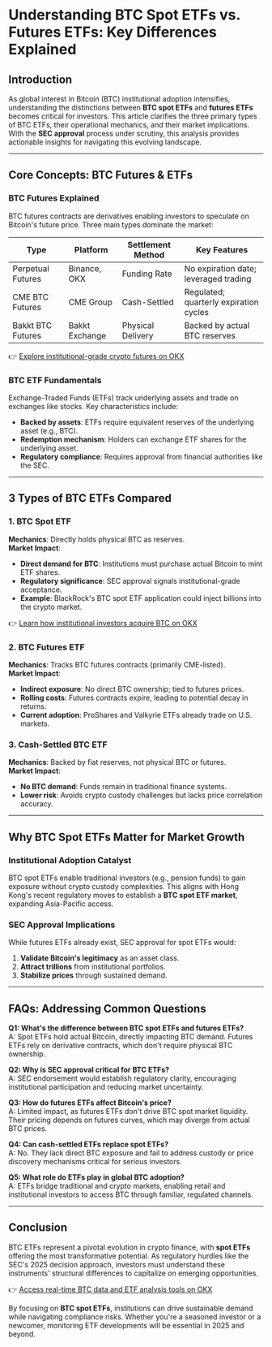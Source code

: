 # Understanding BTC Spot ETFs vs. Futures ETFs: Key Differences Explained  

## Introduction  
As global interest in Bitcoin (BTC) institutional adoption intensifies, understanding the distinctions between **BTC spot ETFs** and **futures ETFs** becomes critical for investors. This article clarifies the three primary types of BTC ETFs, their operational mechanics, and their market implications. With the **SEC approval** process under scrutiny, this analysis provides actionable insights for navigating this evolving landscape.  

---

## Core Concepts: BTC Futures & ETFs  

### BTC Futures Explained  
BTC futures contracts are derivatives enabling investors to speculate on Bitcoin's future price. Three main types dominate the market:  

| Type                | Platform        | Settlement Method | Key Features                          |  
|---------------------|-----------------|-------------------|----------------------------------------|  
| Perpetual Futures   | Binance, OKX    | Funding Rate      | No expiration date; leveraged trading  |  
| CME BTC Futures     | CME Group       | Cash-Settled      | Regulated; quarterly expiration cycles |  
| Bakkt BTC Futures   | Bakkt Exchange  | Physical Delivery | Backed by actual BTC reserves          |  

👉 [Explore institutional-grade crypto futures on OKX](https://bit.ly/okx-bonus)  

### BTC ETF Fundamentals  
Exchange-Traded Funds (ETFs) track underlying assets and trade on exchanges like stocks. Key characteristics include:  
- **Backed by assets**: ETFs require equivalent reserves of the underlying asset (e.g., BTC).  
- **Redemption mechanism**: Holders can exchange ETF shares for the underlying asset.  
- **Regulatory compliance**: Requires approval from financial authorities like the SEC.  

---

## 3 Types of BTC ETFs Compared  

### 1. BTC Spot ETF  
**Mechanics**: Directly holds physical BTC as reserves.  
**Market Impact**:  
- **Direct demand for BTC**: Institutions must purchase actual Bitcoin to mint ETF shares.  
- **Regulatory significance**: SEC approval signals institutional-grade acceptance.  
- **Example**: BlackRock's BTC spot ETF application could inject billions into the crypto market.  

👉 [Learn how institutional investors acquire BTC on OKX](https://bit.ly/okx-bonus)  

### 2. BTC Futures ETF  
**Mechanics**: Tracks BTC futures contracts (primarily CME-listed).  
**Market Impact**:  
- **Indirect exposure**: No direct BTC ownership; tied to futures prices.  
- **Rolling costs**: Futures contracts expire, leading to potential decay in returns.  
- **Current adoption**: ProShares and Valkyrie ETFs already trade on U.S. markets.  

### 3. Cash-Settled BTC ETF  
**Mechanics**: Backed by fiat reserves, not physical BTC or futures.  
**Market Impact**:  
- **No BTC demand**: Funds remain in traditional finance systems.  
- **Lower risk**: Avoids crypto custody challenges but lacks price correlation accuracy.  

---

## Why BTC Spot ETFs Matter for Market Growth  

### Institutional Adoption Catalyst  
BTC spot ETFs enable traditional investors (e.g., pension funds) to gain exposure without crypto custody complexities. This aligns with Hong Kong's recent regulatory moves to establish a **BTC spot ETF market**, expanding Asia-Pacific access.  

### SEC Approval Implications  
While futures ETFs already exist, SEC approval for spot ETFs would:  
1. **Validate Bitcoin's legitimacy** as an asset class.  
2. **Attract trillions** from institutional portfolios.  
3. **Stabilize prices** through sustained demand.  

---

## FAQs: Addressing Common Questions  

**Q1: What's the difference between BTC spot ETFs and futures ETFs?**  
A: Spot ETFs hold actual Bitcoin, directly impacting BTC demand. Futures ETFs rely on derivative contracts, which don't require physical BTC ownership.  

**Q2: Why is SEC approval critical for BTC ETFs?**  
A: SEC endorsement would establish regulatory clarity, encouraging institutional participation and reducing market uncertainty.  

**Q3: How do futures ETFs affect Bitcoin's price?**  
A: Limited impact, as futures ETFs don't drive BTC spot market liquidity. Their pricing depends on futures curves, which may diverge from actual BTC prices.  

**Q4: Can cash-settled ETFs replace spot ETFs?**  
A: No. They lack direct BTC exposure and fail to address custody or price discovery mechanisms critical for serious investors.  

**Q5: What role do ETFs play in global BTC adoption?**  
A: ETFs bridge traditional and crypto markets, enabling retail and institutional investors to access BTC through familiar, regulated channels.  

---

## Conclusion  
BTC ETFs represent a pivotal evolution in crypto finance, with **spot ETFs** offering the most transformative potential. As regulatory hurdles like the SEC's 2025 decision approach, investors must understand these instruments' structural differences to capitalize on emerging opportunities.  

👉 [Access real-time BTC data and ETF analysis tools on OKX](https://bit.ly/okx-bonus)  

By focusing on **BTC spot ETFs**, institutions can drive sustainable demand while navigating compliance risks. Whether you're a seasoned investor or a newcomer, monitoring ETF developments will be essential in 2025 and beyond.